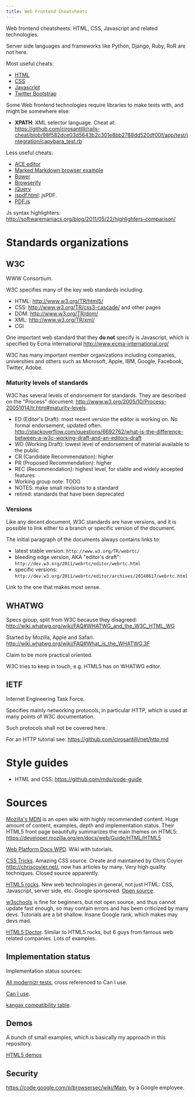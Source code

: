 ```yaml
---
title: Web Frontend Cheatsheets
---
```


Web frontend cheatsheets: HTML, CSS, Javascript and related technologies.

Server side languages and frameworks like Python, Django, Ruby, RoR are not here.

Most useful cheats:

- [HTML](html.html)
- [CSS](css.html)
- [Javascript](js.html)
- [Twitter Bootstrap](bootstrap.html)

Some Web frontend technologies require libraries to make tests with, and might be somewhere else:

- **XPATH**: XML selector language. Cheat at:
    <https://github.com/cirosantilli/rails-cheat/blob/98f582dce03d5643b2c301e8bb2788dd520df00f/app/test/integration/capybara_test.rb>

Less useful cheats:

- [ACE editor](ace.html)
- [Marked Markdown browser example](marked.html)
- [Bower](bower/)
- [Browserify](browserify/)
- [jQuery](jquery.html)
- [jspdf.html](jspdf.html): jsPDF.
- [PDF.js](pdfjs.html)

Js syntax highlighters: <http://softwaremaniacs.org/blog/2011/05/22/highlighters-comparison/>

# Standards organizations

## W3C

WWW Consortium.

W3C specifies many of the key web standards including:

- HTML: <http://www.w3.org/TR/html5/>
- CSS:  <http://www.w3.org/TR/css3-cascade/> and other pages
- DOM:  <http://www.w3.org/TR/dom/>
- XML:  <http://www.w3.org/TR/xml/>
- CGI

One important web standard that they **do not** specify is Javascript,
which is specified by Ecma international <http://www.ecma-international.org/>

W3C has many important member organizations including companies,
universities and others such as Microsoft, Apple, IBM, Google, Facebook, Twitter, Adobe.

### Maturity levels of standards

W3C has several levels of endorsement for standards.
They are described on the "Process" document:
<http://www.w3.org/2005/10/Process-20051014/tr.html#maturity-levels>.

- ED (Editor's Draft):           most recent version the editor is working on.
                                 No formal endorsement, updated often.
                                 <http://stackoverflow.com/questions/6692762/what-is-the-difference-between-a-w3c-working-draft-and-an-editors-draft>
- WD (Working Draft):            lowest level of endorsement of material available to the public
- CR (Candidate Recommendation): higher
- PR (Proposed Recommendation):  higher
- REC (Recommendation):          highest level, for stable and widely accepted features
- Working group note:            TODO
- NOTES:                         make small revisions to a standard
- retired:                       standards that have been deprecated

### Versions

Like any decent document, W3C standards are have versions,
and it is possible to link either to a branch or specific version of the document.

The initial paragraph of the documents always contains links to:

- latest stable version: `http://www.w3.org/TR/webrtc/`
- bleeding edge version, AKA "editor's draft": `http://dev.w3.org/2011/webrtc/editor/webrtc.html`
- specific versions: `http://dev.w3.org/2011/webrtc/editor/archives/20140617/webrtc.html`

Link to the one that makes most sense.

## WHATWG

Specs group, split from W3C because they disagreed:
<http://wiki.whatwg.org/wiki/FAQ#WHATWG_and_the_W3C_HTML_WG>

Started by Mozilla, Apple and Safari.
<http://wiki.whatwg.org/wiki/FAQ#What_is_the_WHATWG.3F>

Claim to be more practical oriented.

W3C tries to keep in touch, e.g. HTML5 has on WHATWG editor.

## IETF

Internet Engineering Task Force.

Specifies mainly networking protocols, in particular HTTP, which is used at many points of W3C documentation.

Such protocols shall not be covered here.

For an HTTP tutorial see: <https://github.com/cirosantilli/net/http.md>

# Style guides

- HTML and CSS: <https://github.com/mdo/code-guide>

# Sources

[Mozilla's MDN](https://developer.mozilla.org) is an open wiki with highly
recommended content. Huge amount of content, examples, depth and implementation status.
Their HTML5 front page beautifully summarizes the main themes on HTML5:
<https://developer.mozilla.org/en/docs/web/Guide/HTML/HTML5>

[Web Platform Docs WPD](http://docs.webplatform.org/wiki/Main_Page). Wiki with tutorials.

[CSS Tricks](http://css-tricks.com/). Amazing CSS source.
Create and maintained by Chris Coyier <http://chriscoyier.net/>,
now has articles by many. Very high quality techniques. Closed source apparently.

[HTML5 rocks](http://www.html5rocks.com/en/). New web technologies in general, not just HTML:
CSS, Javascript, server side, etc. Google sponsored. [Open source](https://github.com/html5rocks/www.html5rocks.com).

[w3schools](http://www.w3schools.com) is fine for beginners,
but not open source, and thus cannot update fast enough,
so may contain errors and has been criticized by many devs.
Tutorials are a bit shallow.
Insane Google rank, which makes may devs mad.

[HTML5 Doctor](http://html5doctor.com/). Similar to HTML5 rocks,
but 6 guys from famous web related companies. Lots of examples.

## Implementation status

Implementation status sources:

[All modernizr tests](http://modernizr.github.io/Modernizr/test/), cross referenced to Can I use.

[Can I use](http://caniuse.com/).

[kangax compatibility table](http://kangax.github.io/compat-table/es6).

## Demos

A bunch of small examples, which is basically my approach in this repository.

[HTML5 demos](https://github.com/remy/html5demos)

## Security

<https://code.google.com/p/browsersec/wiki/Main>, by a Google employee.
